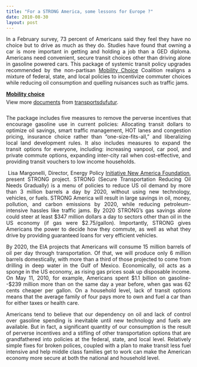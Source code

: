 ```yaml
---
title: "For a STRONG America, some lessons for Europe ?"
date: 2010-08-30
layout: post
---
```


<p style="text-align: justify">In a February survey, 73 percent of Americans said they feel they have no choice but to drive as much as they do. Studies have found that owning a car is more important in getting and holding a job than a GED diploma. Americans need convenient, secure transit choices other than driving alone in gasoline powered cars. This package of systemic transit policy upgrades recommended by the non-partisan <a href="http://www.mobilitychoice.org/">Mobility Choice</a> Coalition realigns a mixture of federal, state, and local policies to incentivize commuter choices while reducing oil consumption and quelling nuisances such as traffic jams.</p> <p style="text-align: justify"> </p>  <!--more-->   <div id="__ss_5086983" style="width: 477px"><strong style="margin: 12px 0 4px"><a href="http://www.slideshare.net/transportsdufutur/mobility-choice" title="Mobility choice">Mobility choice</a></strong>        <div style="padding: 5px 0 12px">View more <a href="http://www.slideshare.net/">documents</a> from <a href="http://www.slideshare.net/transportsdufutur">transportsdufutur</a>.</div> </div> <p style="text-align: justify">The package includes five measures to remove the perverse incentives that encourage gasoline use in current policies: Allocating transit dollars to optimize oil savings, smart traffic management, HOT lanes and congestion pricing, insurance choice rather than “one-size-fits-all,” and liberalizing local land development rules. It also includes measures to expand the transit options for everyone, including: increasing vanpool, car pool, and private commute options, expanding inter-city rail when cost-effective, and providing transit vouchers to low income households.</p> <p>            </p> <p style="text-align: justify"> Lisa Margonelli, Director, Energy Policy <a href="http://www.newamerica.net/publications/policy/strong_america_2020">Initiative New America Foundation</a>, present STRONG project. STRONG (Secure Transportation Reducing Oil Needs Gradually) is a menu of policies to reduce US oil demand by more than 3 million barrels a day by 2020, without using new technology, vehicles, or fuels. STRONG America will result in large savings in oil, money, pollution, and carbon emissions by 2020, while reducing petroleum-intensive hassles like traffic jams. By 2020 STRONG’s gas savings alone could steer at least $347 million dollars a day to sectors other than oil in the US economy (if gas were $2.75/gallon). Importantly, STRONG gives Americans the power to decide how they commute, as well as what they drive by providing guaranteed loans for very efficient vehicles.  </p> <p style="text-align: justify">By 2020, the EIA projects that Americans will consume 15 million barrels of oil per day through transportation. Of that, we will produce only 6 million barrels domestically, with more than a third of those projected to come from drilling in deep water in the Gulf of Mexico. Economically, oil acts as a sponge in the US economy, as rising gas prices soak up disposable income. On May 11, 2010, for example, Americans spent $1.1 billion on gasoline--$239 million more than on the same day a year before, when gas was 62 cents cheaper per gallon. On a household level, lack of transit options means that the average family of four pays more to own and fuel a car than for either taxes or health care.</p> <p style="text-align: justify">Americans tend to believe that our dependency on oil and lack of control over gasoline spending is inevitable until new technology and fuels are available. But in fact, a significant quantity of our consumption is the result of perverse incentives and a stifling of other transportation options that are grandfathered into policies at the federal, state, and local level. Relatively simple fixes for broken polices, coupled with a plan to make transit less fuel intensive and help middle class families get to work can make the American economy more secure at both the national and household level.  </p>